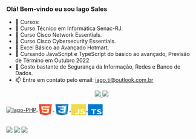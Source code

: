 ### Olá! Bem-vindo eu sou Iago Sales 
- 🔭 Cursos:
- 🧾    Curso Técnico em Informática Senac-RJ.
- 🧾    Curso Cisco Network Essentials.
- 🧾    Curso Cisco Cybersecurity Essentials.
- 🧾    Excel Básico ao Avançado Hotmart.
- 🧾    Cursando JavaScript e TypeScript do básico ao avançado, Previsão de Término em Outubro 2022
- 💬    Gosto bastante de Segurança da Informação, Redes e Banco de Dados.
- 📫    Entre em contato pelo email: iago.ti@outlook.com.br
<div align="center">
  <a href="https://github.com/IaagoSales">
  <img height="180em" src="https://github-readme-stats.vercel.app/api?username=IaagoSales&show_icons=true&theme=dracula&include_all_commits=true&count_private=true"/>
  <img height="180em" src="https://github-readme-stats.vercel.app/api/top-langs/?username=IaagoSales&layout=compact&langs_count=7&theme=dracula"/>
</div>

  <div style="display: inline_block"><br>
  <img align="center" alt="Iago-PHP" height="30" width="40" src="https://cdn.jsdelivr.net/gh/devicons/devicon/icons/php/php-original.svg">
  <img align="center" alt="Iago-HTML" height="30" width="40" src="https://raw.githubusercontent.com/devicons/devicon/master/icons/html5/html5-original.svg">
  <img align="center" alt="Iago-CSS" height="30" width="40" src="https://raw.githubusercontent.com/devicons/devicon/master/icons/css3/css3-original.svg">
  <img align="center" alt="Iago-Js" height="30" width="40" src="https://raw.githubusercontent.com/devicons/devicon/master/icons/javascript/javascript-plain.svg">
  <img align="center" alt="Iago-Js" height="30" width="40" src="https://raw.githubusercontent.com/devicons/devicon/master/icons/typescript/typescript-plain.svg">
  
  
          
</div>
  
  ##
  
  <div> 
 	<a href="https://www.linkedin.com/in/iago-sales-17017626b/" target="_blank"><img src="https://img.shields.io/badge/-LinkedIn-%230077B5?style=for-the-badge&logo=linkedin&logoColor=withe" target="_blank"></a>
 <a href="discordapp.com/users/321060680910241812" target="_blank"><img src="https://img.shields.io/badge/Discord-7289DA?style=for-the-badge&logo=discord&logoColor=white" target="_blank"></a> 
  <a href = "mailto:iago.ti@outlook.com.br"><img src="https://img.shields.io/badge/-Gmail-%23333?style=for-the-badge&logo=gmail&logoColor=white" target="_blank"></a>
</div>
